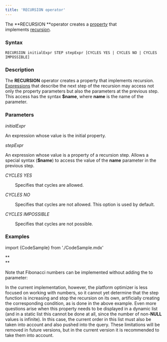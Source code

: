 ```yaml
---
title: 'RECURSION operator'
---
```


The **RECURSION **operator creates a [property](Properties.md) that implements [recursion](Recursion_RECURSION.md).

### Syntax 

    RECURSION initialExpr STEP stepExpr [CYCLES YES | CYCLES NO | CYCLES IMPOSSIBLE]

### Description

The **RECURSION** operator creates a property that implements recursion. [Expressions](Expression.md) that describe the next step of the recursion may access not only the property parameters but also the parameters at the previous step. This access has the syntax **$name**, where **name** is the name of the parameter.

### Parameters

*initialExpr*

An expression whose value is the initial property.

*stepExpr*

An expression whose value is a property of a recursion step. Allows a special syntax (**$name**) to access the value of the **name** parameter in the previous step.

*CYCLES YES*

        Specifies that cycles are allowed.

*CYCLES NO*

        Specifies that cycles are not allowed. This option is used by default.

*CYCLES IMPOSSIBLE*

        Specifies that cycles are not possible.

### Examples


import {CodeSample} from './CodeSample.mdx'

<CodeSample url="https://documentation.lsfusion.org/sample?file=OperatorPropertySample&block=recursion1"/>

**  
**

Note that Fibonacci numbers can be implemented without adding the to parameter:

<CodeSample url="https://documentation.lsfusion.org/sample?file=OperatorPropertySample&block=recursion2"/>

In the current implementation, however, the platform optimizer is less focused on working with numbers, so it cannot yet determine that the step function is increasing and stop the recursion on its own, artificially creating the corresponding condition, as is done in the above example. Even more questions arise when this property needs to be displayed in a dynamic list (and in a static list this cannot be done at all, since the number of non-**NULL** values is infinite). In this case, the current order in this list must also be taken into account and also pushed into the query. These limitations will be removed in future versions, but in the current version it is recommended to take them into account.
